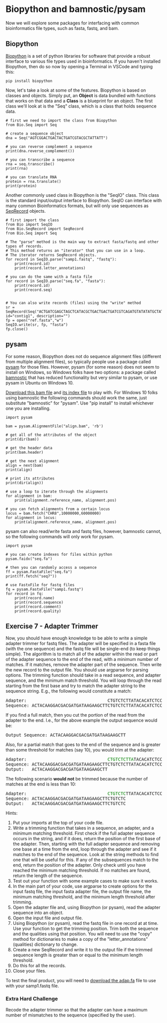 # Biopython and bamnostic/pysam

Now we will explore some packages for interfacing with common bioinformatics file types, such as fasta, fastq, and bam. 

## Biopython

[Biopython](https://biopython.org/) is a set of python libraries for software that provide a robust interface to various file types used in bioinformatics. If you haven't installed Biopython, then do so now by opening a Terminal in VSCode and typing this:

    pip install biopython

Now, let's take a look at some of the features. Biopython is based on classes and objects. Simply put, an **Object** is data bundled with functions that works on that data and a **Class** is a blueprint for an object. The first class we'll look at is the "Seq" class, which is a class that holds sequence data.

```
# first we need to import the class from Biopython
from Bio.Seq import Seq

# create a sequence object
dna = Seq("AGTCGGACTGACTACTGATCGTACGCTATTATT")

# you can reverse complement a sequence
print(dna.reverse_complement())

# you can transcribe a sequence
rna = seq.transcribe()
print(rna)

# you can translate RNA
protein = rna.translate()
print(protein)
```

Another commonly used class in Biopython is the "SeqIO" class. This class is the standard input/output interface to Biopython. SeqIO can interface with many common Bioinformatics formats, but will only use sequences as [SeqRecord](https://biopython.org/docs/1.75/api/Bio.SeqRecord.html) objects.

```
# first import the class
from Bio import SeqIO
from Bio.SeqRecord import SeqRecord
from Bio.Seq import Seq

# The "parse" method is the main way to extract fasta/fastq and other types of records.
# This method returns an "iterator" that you can use in a loop.
# The iterator returns SeqRecord objects.
for record in SeqIO.parse("samp1.fastq", "fastq"):
    print(record.id)
    print(record.letter_annotations)

# you can do the same with a fasta file
for record in SeqIO.parse("seq.fa", "fasta"):
    print(record.id)
    print(record.seq)


# You can also write records (files) using the "write" method
sr = SeqRecord(Seq("ACTGATCGAGCTAGCTCATACGCTGACTGACTGATCGTCAGATGTATATATGCTATGCTGTAGCTCGATCGTCA"), id="contig1", description="")
fp = open("ref.fasta","w")
SeqIO.write(sr, fp, "fasta")
fp.close()
```


## pysam

For some reason, Biopython does not do sequence alignment files (different from multiple alignment files), so typically people use a package called [pysam](https://pysam.readthedocs.io/en/latest/api.html) for those files. However, pysam (for some reason) does not seem to install on Windows, so Windows folks have two options: a package called [bamnostic](https://bamnostic.readthedocs.io/en/latest/) that has reduced functionality but very similar to pysam, or use pysam in Ubuntu on Windows 10.

[Download this bam file](data/align.bam) and [its index file](data/align.bam.bai) to play with. For Windows 10 folks using bamnostic the following commands should work the same, just substitute "bamnostic" for "pysam". Use "pip install" to install whichever one you are installing.

```
import pysam

bam = pysam.AlignmentFile("align.bam", 'rb')

# get all of the attributes of the object
print(dir(bam))

# get the header data
print(bam.header)

# get the next alignment
align = next(bam)
print(align)

# print its attributes
print(dir(align))

# use a loop to iterate through the alignments
for alignment in bam:
    print(alignment.reference_name, alignment.pos)

# you can fetch alignments from a certain locus
locus = bam.fetch("CHR8",10000000,60000000)
for alignment in locus:
    print(alignment.reference_name, alignment.pos)
```

pysam can also read/write fasta and fastq files, however, bamnostic cannot, so the following commands will only work for pysam.

```
import pysam

# you can create indexes for files within python
pysam.faidx("seq.fa")

# then you can randomly access a sequence
ff = pysam.FastaFile("seq.fa")
print(ff.fetch("seq7"))

# use FastxFile for fastq files
fq = pysam.FastxFile("samp1.fastq")
for record in fq:
    print(record.name)
    print(record.sequence)
    print(record.comment)
    print(record.quality)
```


## Exercise 7 - Adapter Trimmer

Now, you should have enough knowledge to be able to write a simple adapter trimmer for fastq files. The adapter will be specified in a fasta file (with the one sequence) and the fastq file will be single-end (to keep things simple). The algorithm is to match all of the adapter within the read or part of the adapter sequence to the end of the read, with a minimum number of matches. If it matches, remove the adapter part of the sequence. Then write the new record to the output file. You should use argparse for parsing options. The trimming function should take in a read sequence, and adapter sequence, and the minimum match threshold. You will loop through the read starting from the first base and try to match the adapter string to the sequence string. E.g., the following would constitute a match:

<pre>
Adapter:                               CTGTCTCTTATACACATCTCCGAGCCCACGAGACAACATCGCGCATCTCGTATGCCGT
Sequence: ACTACAAGGACGACGATGATAAGAAGCTTCTGTCTCTTATACACATCTCCGAGCCCACGAGACAACATCGCGCATCTCGTATGCCGTCTTCTGCTTGAATAAATCGGAA
</pre>

If you find a full match, then you cut the portion of the read from the adapter to the end. I.e., for the above example the output sequence would be:

<pre>
Output Sequence: ACTACAAGGACGACGATGATAAGAAGCTT
</pre>

Also, for a partial match that goes to the end of the sequence and is greater than some threshold for matches (say 10), you would trim at the adapter:

<pre>
Adapter:                               <span style="color: green">CTGTCTCTTA</span>TACACATCTCCGAGCCCACGAGACAACATCGCGCATCTCGTATGCCGT
Sequence: ACTACAAGGACGACGATGATAAGAAGCTTCTGTCTCTTATACACATCTCCGAGCCCACGAGACAA
Output:   ACTACAAGGACGACGATGATAAGAAGCTT
</pre>

The following scenario **would not** be trimmed because the number of matches at the end is less than 10:

<pre>
Adapter:                               <span style="color: green">CTGTCTC</span>TTATACACATCTCCGAGCCCACGAGACAACATCGCGCATCTCGTATGCCGT
Sequence: ACTACAAGGACGACGATGATAAGAAGCTTCTGTCTC
Output:   ACTACAAGGACGACGATGATAAGAAGCTTCTGTCTC
</pre>

Hints:
1. Put your imports at the top of your code file.
1. Write a trimming function that takes in a sequence, an adapter, and a minimum matching threshold. First check if the full adapter sequence occurs in the string, and if it does, return the position of the first base of the adapter. Then, starting with the full adapter sequence and removing one base at a time from the end, loop through the adapter and see if it matches to the end of the sequence. Look at the string methods to find one that will be useful for this. If any of the subsequences match to the end, return the position of the adapter. Only check until you have reached the minimum matching threshold. If no matches are found, return the length of the sequence.
2. Test out your function with some example cases to make sure it works.
2. In the main part of your code, use argparse to create options for the input fastq file, the input fasta adapter file, the output file name, the minimum matching threshold, and the minimum length threshold after trimming.
3. Open the adapter file and, using Biopython (or pysam), read the adapter sequence into an object.
4. Open the input file and output file.
5. Using Biopython (or pysam), read the fastq file in one record at at time. Use your function to get the trimming position. Trim both the sequence and the qualities using that position. You will need to use the "copy" method for dictionaries to make a copy of the "letter_annotations" (qualities) dictionary to change.
6. Create a new SeqRecord and write it to the output file if the trimmed sequence length is greater than or equal to the minimum length threshold.
7. Do this for all the records.
8. Close your files.

To test the final product, you will need to [download the adap.fa](data/adap.fa) file to use with your samp1.fastq file.


### Extra Hard Challenge

Recode the adapter trimmer so that the adapter can have a maximum number of mismatches to the sequence (specified by the user).